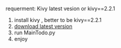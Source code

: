 requerment:  Kivy latest vesion or kivy==2.2.1

1. install kivy , better to be kivy==2.2.1
2. <a href='https://github.com/alirezaArz/Todo_alireza_arz/archive/refs/tags/release.zip'>download latest version</a>
3. run MainTodo.py
4. enjoy
